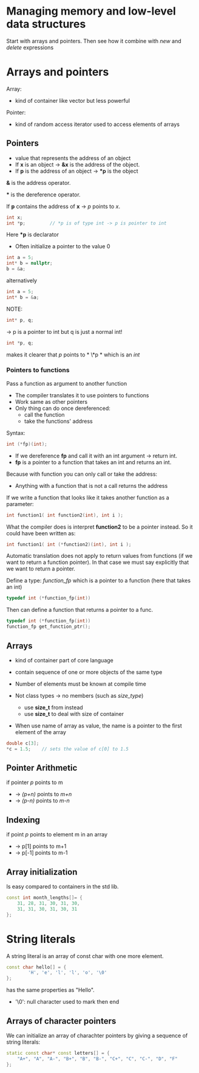 # Managing memory and low-level data structures
Start with arrays and pointers.
Then see how it combine with *new* and *delete* expressions

# Arrays and pointers
Array:
- kind of container like vector but less powerful

Pointer:
- kind of random access iterator used to access elements of arrays


## Pointers
- value that represents the address of an object
- If **x** is an object &rarr; **&amp;x** is the address of the object.
- If **p** is the address of an object &rarr; **\*p** is the object


**&amp;** is the address operator.


**\*** is the dereference operator.


If **p** contains the address of **x** &rarr; *p* points to *x*.

```c++
int x;
int *p;         // *p is of type int -> p is pointer to int
```

Here **\*p** is declarator

- Often initialize a pointer to the value 0

```c++
int a = 5;
int* b = nullptr;
b = &a;
```

alternatively

```c++
int a = 5;
int* b = &a;
```

NOTE:
```c++
int* p, q;
```
&rarr; p is a pointer to int but q is just a normal int!

```c++
int *p, q;
```
makes it clearer that *p* points to * \\*p * which is an *int*

### Pointers to functions
Pass a function as argument to another function
- The compiler translates it to use pointers to functions
- Work same as other pointers
- Only thing can do once dereferenced:
    - call the function
    - take the functions' address

Syntax:
```c++
int (*fp)(int);
```
- If we dereference **fp** and call it with an int argument &rarr; return int.
- **fp** is a pointer to a function that takes an int and returns an int.

Because with function you can only call or take the address:
- Anything with a function that is not a call returns the address


If we write a function that looks like it takes another function as a parameter:
```c++
int function1( int function2(int), int i );
```

What the compiler does is interpret **function2** to be a pointer instead.
So it could have been written as:
```c++
int function1( int (*function2)(int), int i );
```


Automatic translation does not apply to return values from functions (if we want to return a function pointer).
In that case we must say explicitly that we want to return a pointer.

Define a type: *function_fp* which is a pointer to a function (here that takes an int)
```c++
typedef int (*function_fp(int))
```
Then can define a function that returns a pointer to a func.

```c++
typedef int (*function_fp(int))
function_fp get_function_ptr();
```

## Arrays
- kind of container part of core language
- contain sequence of one or more objects of the same type
- Number of elements must be known at compile time
- Not class types &rarr; no members (such as *size_type*)
    - use **size_t** from *<cstddef>* instead
    - use **size_t** to deal with size of container

- When use name of array as value, the name is a pointer to the first element of the array
```c++
double c[3];
*c = 1.5;    // sets the value of c[0] to 1.5
```

## Pointer Arithmetic

if pointer *p* points to m
- &rarr; *(p+n)* points to *m+n*
- &rarr; *(p-n)* points to *m-n*

## Indexing
if point *p* points to element m in an array
- &rarr; p[1] points to m+1
- &rarr; p[-1] points to m-1

## Array initialization
Is easy compared to containers in the std lib.

```c++
const int month_lengths[]= {
    31, 28, 31, 30, 31, 30,
    31, 31, 30, 31, 30, 31
};
```

# String literals
A string literal is an array of const char with one more element.
```c++
const char hello[] = {
        'H', 'e', 'l', 'l', 'o', '\0'
};
```
has the same properties as "Hello".

- '\0': null character used to mark then end

## Arrays of character pointers
We can initialize an array of charachter pointers by giving a sequence of string literals:
```c++
static const char* const letters[] = {
    "A+", "A", "A-", "B+", "B", "B-", "C+", "C", "C-", "D", "F"
};
```
